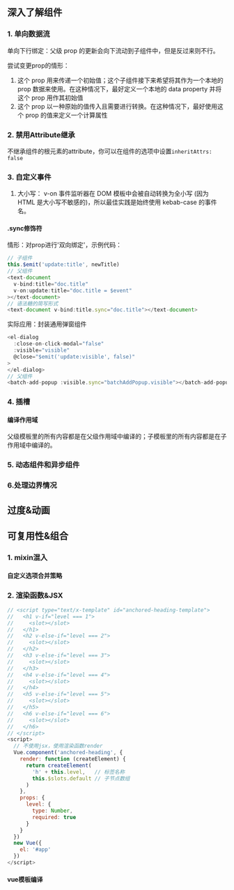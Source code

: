 ## 深入了解组件
### 1. 单向数据流
单向下行绑定：父级 prop 的更新会向下流动到子组件中，但是反过来则不行。

尝试变更prop的情形：  
1. 这个 prop 用来传递一个初始值；这个子组件接下来希望将其作为一个本地的 prop 数据来使用。在这种情况下，最好定义一个本地的 data property 并将这个 prop 用作其初始值
2. 这个 prop 以一种原始的值传入且需要进行转换。在这种情况下，最好使用这个 prop 的值来定义一个计算属性
  
### 2. 禁用Attribute继承
不继承组件的根元素的attribute，你可以在组件的选项中设置`inheritAttrs: false`

### 3. 自定义事件
1. 大小写： v-on 事件监听器在 DOM 模板中会被自动转换为全小写 (因为 HTML 是大小写不敏感的)，所以最佳实践是始终使用 kebab-case 的事件名。
#### .sync修饰符
情形：对prop进行'双向绑定'，示例代码：
``` js
// 子组件
this.$emit('update:title', newTitle)
// 父组件
<text-document
  v-bind:title="doc.title"
  v-on:update:title="doc.title = $event"
></text-document>
// 语法糖的简写形式
<text-document v-bind:title.sync="doc.title"></text-document> 
```
实际应用：封装通用弹窗组件
```js
<el-dialog
  :close-on-click-modal="false"
  :visible="visible"
  @close="$emit('update:visible', false)"
>
</el-dialog> 
// 父组件
<batch-add-popup :visible.sync="batchAddPopup.visible"></batch-add-popup>
```

### 4. 插槽
#### 编译作用域
父级模板里的所有内容都是在父级作用域中编译的；子模板里的所有内容都是在子作用域中编译的。

### 5. 动态组件和异步组件

### 6.处理边界情况

## 过度&动画

## 可复用性&组合
### 1. mixin混入
#### 自定义选项合并策略

### 2. 渲染函数&JSX
```js 示例代码
// <script type="text/x-template" id="anchored-heading-template">
//   <h1 v-if="level === 1">
//     <slot></slot>
//   </h1>
//   <h2 v-else-if="level === 2">
//     <slot></slot>
//   </h2>
//   <h3 v-else-if="level === 3">
//     <slot></slot>
//   </h3>
//   <h4 v-else-if="level === 4">
//     <slot></slot>
//   </h4>
//   <h5 v-else-if="level === 5">
//     <slot></slot>
//   </h5>
//   <h6 v-else-if="level === 6">
//     <slot></slot>
//   </h6>
// </script>
<script>
  // 不使用jsx，使用渲染函数render
  Vue.component('anchored-heading', {
    render: function (createElement) {
      return createElement(
        'h' + this.level,   // 标签名称
        this.$slots.default // 子节点数组
      )
    },
    props: {
      level: {
        type: Number,
        required: true
      }
    }
  })
  new Vue({
    el: '#app'
  })
</script>
```
#### vue模板编译




